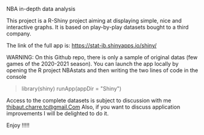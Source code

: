 NBA in-depth data analysis

This project is a R-Shiny project aiming at displaying simple, nice and interactive graphs.
It is based on play-by-play datasets bought to a third company.

The link of the full app is: https://stat-ib.shinyapps.io/shiny/

WARNING: On this Github repo, there is only a sample of original datas (few games of the 2020-2021 season).
You can launch the app locally by opening the R project NBAstats and then writing the two lines of code in the console
> library(shiny)
> runApp(appDir = "Shiny")

Access to the complete datasets is subject to discussion with me thibaut.charre.tc@gmail.Com
Also, if you want to discuss application improvements I will be delighted to do it.

Enjoy !!!!!